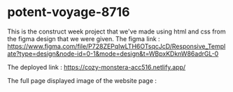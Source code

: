 # potent-voyage-8716

This is the construct week project that we've made using html and css from the figma design that we were given.
The figma link : https://www.figma.com/file/P728ZEPqIwLTH6OTsqcJcD/Responsive_Template?type=design&node-id=0-1&mode=design&t=WBpxKDknW86adrGL-0

The deployed link : https://cozy-monstera-acc516.netlify.app/

The full page displayed image of the website page :
